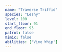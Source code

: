 ```yaml
---
name: "Traverse Triffid"
species: "Leshy"
level: 100
start_floor: 91
end_floor: 93
patrol: false
mimic: false
abilities: ['Vine Whip']
---
```


